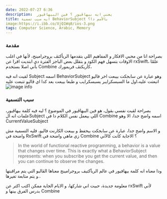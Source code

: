 ```yaml
---
date: 2022-07-27 6:36
description:  يعني ايه بيهاڤيور ؟ فين البيهاڤيور 
title: ايه سبب تسمية BehaviorSubject بالأسم دا؟
image:https://i.ibb.co/XjQ1Wq8/ios-3.png
tags: Computer Science, Arabic, Memory
---
```

### مقدمة
بصراحة انا من محبي الافكار و المفاهيم اللي بتقدمها الريأكتڤ بروجرامينج، لأنها في اغلب الاوقات بتسهل فهم الكود و بتقلل بعض الباجز
الفترة دي ابتديت اقرا عن rxSwift، علمًا بأني اصلا بستخدم Combine كأريكتڤ فريمورك، 

لقيت انه فيه Subject اسمه
BehaviorSubject 
وهو عبارة عن سابجكت بيبعت اخر فاليو اتبعتت عليه،اول ما السبسكرايبر يسبسكرايب
و طبعا بيبعت بعد كدا اي ڤاليو تتبعت عليه
![image info](https://assets.alexandria.raywenderlich.com/books/rxs/images/e12faaf78dabff3f1d0835cb4472ec0038e5bbdc3d706e21f91927c129ddc6cf/original.png)

### سبب التسمية
بصراحة لقيت نفسي بقول، هو فين البيهاڤيور في الموضوع ؟ ليه فيه كلمة بيهاڤيور،
علمات انه الSubject اللي بيعمل نفس الكلام دا في Combine اسمه واضح جدا، الا وهو
CurrentValueSubject

و الاسم واضح جدا، عبارة عن سابجكت بيحفظ و بيبعت الكارنت فاليو، فليه التسمية مش واضحة في RxSwift زي ماهي واضحة في Combine ؟
الاجابة كانت كالآتي


> In the world of functional reactive programming, a behavior is a value that changes over time. This is exactly what a BehaviorSubject represents: when you subscribe you get the current value, and then you can continue to observe the changes.


ودا معناه انه كلمة بيهافيور في عالم الريآكتيف بروجرامينج معناها الڤاليو التي يتم مراقبتها و يتم متابعة تغيرها..

معلومة جديدة، حبيت اني شاركها، و الايام الجاية ممكن اكتب اكتر عن rxSwift لأني بدرس الفرق بينها و Combine
